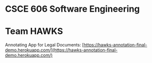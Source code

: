 CSCE 606 Software Engineering
==============================

Team HAWKS
===========

Annotating App for Legal Documents:
[https://hawks-annotation-final-demo.herokuapp.com/](https://hawks-annotation-final-demo.herokuapp.com/)
